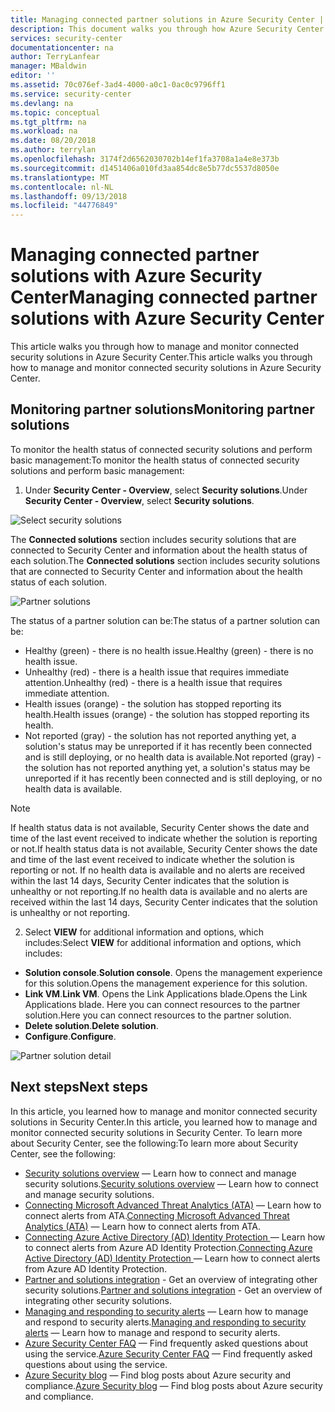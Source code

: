 ```yaml
---
title: Managing connected partner solutions in Azure Security Center | Microsoft Docs
description: This document walks you through how Azure Security Center lets you monitor at a glance the health status of your partner solutions integrated with your Azure subscription.
services: security-center
documentationcenter: na
author: TerryLanfear
manager: MBaldwin
editor: ''
ms.assetid: 70c076ef-3ad4-4000-a0c1-0ac0c9796ff1
ms.service: security-center
ms.devlang: na
ms.topic: conceptual
ms.tgt_pltfrm: na
ms.workload: na
ms.date: 08/20/2018
ms.author: terrylan
ms.openlocfilehash: 3174f2d6562030702b14ef1fa3708a1a4e8e373b
ms.sourcegitcommit: d1451406a010fd3aa854dc8e5b77dc5537d8050e
ms.translationtype: MT
ms.contentlocale: nl-NL
ms.lasthandoff: 09/13/2018
ms.locfileid: "44776849"
---
```

# <a name="managing-connected-partner-solutions-with-azure-security-center"></a><span data-ttu-id="030bf-103">Managing connected partner solutions with Azure Security Center</span><span class="sxs-lookup"><span data-stu-id="030bf-103">Managing connected partner solutions with Azure Security Center</span></span>
<span data-ttu-id="030bf-104">This article walks you through how to manage and monitor connected security solutions in Azure Security Center.</span><span class="sxs-lookup"><span data-stu-id="030bf-104">This article walks you through how to manage and monitor connected security solutions in Azure Security Center.</span></span>

## <a name="monitoring-partner-solutions"></a><span data-ttu-id="030bf-105">Monitoring partner solutions</span><span class="sxs-lookup"><span data-stu-id="030bf-105">Monitoring partner solutions</span></span>
<span data-ttu-id="030bf-106">To monitor the health status of connected security solutions and perform basic management:</span><span class="sxs-lookup"><span data-stu-id="030bf-106">To monitor the health status of connected security solutions and perform basic management:</span></span>

1. <span data-ttu-id="030bf-107">Under **Security Center - Overview**, select **Security solutions**.</span><span class="sxs-lookup"><span data-stu-id="030bf-107">Under **Security Center - Overview**, select **Security solutions**.</span></span>

  ![Select security solutions][1]

  <span data-ttu-id="030bf-109">The **Connected solutions** section includes security solutions that are connected to Security Center and information about the health status of each solution.</span><span class="sxs-lookup"><span data-stu-id="030bf-109">The **Connected solutions** section includes security solutions that are connected to Security Center and information about the health status of each solution.</span></span>

  ![Partner solutions][2]

   <span data-ttu-id="030bf-111">The status of a partner solution can be:</span><span class="sxs-lookup"><span data-stu-id="030bf-111">The status of a partner solution can be:</span></span>

   * <span data-ttu-id="030bf-112">Healthy (green) - there is no health issue.</span><span class="sxs-lookup"><span data-stu-id="030bf-112">Healthy (green) - there is no health issue.</span></span>
   * <span data-ttu-id="030bf-113">Unhealthy (red) - there is a health issue that requires immediate attention.</span><span class="sxs-lookup"><span data-stu-id="030bf-113">Unhealthy (red) - there is a health issue that requires immediate attention.</span></span>
   * <span data-ttu-id="030bf-114">Health issues (orange) - the solution has stopped reporting its health.</span><span class="sxs-lookup"><span data-stu-id="030bf-114">Health issues (orange) - the solution has stopped reporting its health.</span></span>
   * <span data-ttu-id="030bf-115">Not reported (gray) - the solution has not reported anything yet, a solution's status may be unreported if it has recently been connected and is still deploying, or no health data is available.</span><span class="sxs-lookup"><span data-stu-id="030bf-115">Not reported (gray) - the solution has not reported anything yet, a solution's status may be unreported if it has recently been connected and is still deploying, or no health data is available.</span></span>

   > [!NOTE]
   > <span data-ttu-id="030bf-116">If health status data is not available, Security Center shows the date and time of the last event received to indicate whether the solution is reporting or not.</span><span class="sxs-lookup"><span data-stu-id="030bf-116">If health status data is not available, Security Center shows the date and time of the last event received to indicate whether the solution is reporting or not.</span></span> <span data-ttu-id="030bf-117">If no health data is available and no alerts are received within the last 14 days, Security Center indicates that the solution is unhealthy or not reporting.</span><span class="sxs-lookup"><span data-stu-id="030bf-117">If no health data is available and no alerts are received within the last 14 days, Security Center indicates that the solution is unhealthy or not reporting.</span></span>
   >
   >

2. <span data-ttu-id="030bf-118">Select **VIEW** for additional information and options, which includes:</span><span class="sxs-lookup"><span data-stu-id="030bf-118">Select **VIEW** for additional information and options, which includes:</span></span>

  - <span data-ttu-id="030bf-119">**Solution console**.</span><span class="sxs-lookup"><span data-stu-id="030bf-119">**Solution console**.</span></span> <span data-ttu-id="030bf-120">Opens the management experience for this solution.</span><span class="sxs-lookup"><span data-stu-id="030bf-120">Opens the management experience for this solution.</span></span>
  - <span data-ttu-id="030bf-121">**Link VM**.</span><span class="sxs-lookup"><span data-stu-id="030bf-121">**Link VM**.</span></span> <span data-ttu-id="030bf-122">Opens the Link Applications blade.</span><span class="sxs-lookup"><span data-stu-id="030bf-122">Opens the Link Applications blade.</span></span> <span data-ttu-id="030bf-123">Here you can connect resources to the partner solution.</span><span class="sxs-lookup"><span data-stu-id="030bf-123">Here you can connect resources to the partner solution.</span></span>
  - <span data-ttu-id="030bf-124">**Delete solution**.</span><span class="sxs-lookup"><span data-stu-id="030bf-124">**Delete solution**.</span></span>
  - <span data-ttu-id="030bf-125">**Configure**.</span><span class="sxs-lookup"><span data-stu-id="030bf-125">**Configure**.</span></span>

   ![Partner solution detail][3]

## <a name="next-steps"></a><span data-ttu-id="030bf-127">Next steps</span><span class="sxs-lookup"><span data-stu-id="030bf-127">Next steps</span></span>
<span data-ttu-id="030bf-128">In this article, you learned how to manage and monitor connected security solutions in Security Center.</span><span class="sxs-lookup"><span data-stu-id="030bf-128">In this article, you learned how to manage and monitor connected security solutions in Security Center.</span></span> <span data-ttu-id="030bf-129">To learn more about Security Center, see the following:</span><span class="sxs-lookup"><span data-stu-id="030bf-129">To learn more about Security Center, see the following:</span></span>

* <span data-ttu-id="030bf-130">[Security solutions overview](security-center-partner-integration.md) — Learn how to connect and manage security solutions.</span><span class="sxs-lookup"><span data-stu-id="030bf-130">[Security solutions overview](security-center-partner-integration.md) — Learn how to connect and manage security solutions.</span></span>
* <span data-ttu-id="030bf-131">[Connecting Microsoft Advanced Threat Analytics (ATA)](security-center-ata-integration.md) — Learn how to connect alerts from ATA.</span><span class="sxs-lookup"><span data-stu-id="030bf-131">[Connecting Microsoft Advanced Threat Analytics (ATA)](security-center-ata-integration.md) — Learn how to connect alerts from ATA.</span></span>
* <span data-ttu-id="030bf-132">[Connecting Azure Active Directory (AD) Identity Protection ](security-center-aadip-integration.md) — Learn how to connect alerts from Azure AD Identity Protection.</span><span class="sxs-lookup"><span data-stu-id="030bf-132">[Connecting Azure Active Directory (AD) Identity Protection ](security-center-aadip-integration.md) — Learn how to connect alerts from Azure AD Identity Protection.</span></span>
* <span data-ttu-id="030bf-133">[Partner and solutions integration](security-center-partner-integration.md) - Get an overview of integrating other security solutions.</span><span class="sxs-lookup"><span data-stu-id="030bf-133">[Partner and solutions integration](security-center-partner-integration.md) - Get an overview of integrating other security solutions.</span></span>
* <span data-ttu-id="030bf-134">[Managing and responding to security alerts](security-center-managing-and-responding-alerts.md) — Learn how to manage and respond to security alerts.</span><span class="sxs-lookup"><span data-stu-id="030bf-134">[Managing and responding to security alerts](security-center-managing-and-responding-alerts.md) — Learn how to manage and respond to security alerts.</span></span>
* <span data-ttu-id="030bf-135">[Azure Security Center FAQ](security-center-faq.md) — Find frequently asked questions about using the service.</span><span class="sxs-lookup"><span data-stu-id="030bf-135">[Azure Security Center FAQ](security-center-faq.md) — Find frequently asked questions about using the service.</span></span>
* <span data-ttu-id="030bf-136">[Azure Security blog](http://blogs.msdn.com/b/azuresecurity/) — Find blog posts about Azure security and compliance.</span><span class="sxs-lookup"><span data-stu-id="030bf-136">[Azure Security blog](http://blogs.msdn.com/b/azuresecurity/) — Find blog posts about Azure security and compliance.</span></span>

<!--Image references-->
[1]: ./media/security-center-partner-solutions/partner-solutions-tile.png
[2]: ./media/security-center-partner-solutions/partner-solutions.png
[3]: ./media/security-center-partner-solutions/partner-solutions-detail.png

